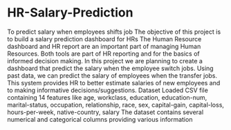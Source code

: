 # HR-Salary-Prediction
To predict salary when employees shifts job
The objective of this project is to build a salary prediction dashboard for HRs
The Human Resource dashboard and HR report are an important part of managing Human Resources. Both tools are part of HR reporting and for the basics of informed decision making. 
In this project we are planning to create a dashboard that predict the salary when the employee switch jobs. Using past data, we can predict the salary of employees when the transfer jobs. This system provides HR to better estimate salaries of new employees and to making informative decisions/suggestions.
Dataset
Loaded CSV file containing 14 features like age, workclass, education, education-num, marital-status, occupation, relationship, race, sex, capital-gain, capital-loss, hours-per-week, native-country, salary
The dataset contains several numerical and categorical columns providing various information
